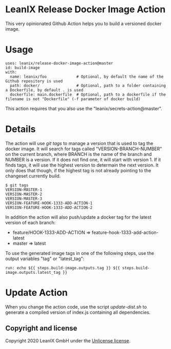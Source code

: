 # LeanIX Release Docker Image Action

This very opinionated Github Action helps you to build a versioned docker image.

# Usage

```
uses: leanix/release-docker-image-action@master
id: build-image
with:
  name: leanix/foo             # Optional, by default the name of the Github repository is used
  path: docker/                # Optional, path to a folder containing a Dockerfile, by default . is used
  dockerfile: main.dockerfile  # Optional, path to a dockerfile if the filename is not "Dockerfile" (-f parameter of docker build)
```

This action requires that you also use the "leanix/secrets-action@master".

# Details

The action will use *git tags* to manage a version that is used to tag the docker image. It will search for tags called "VERSION-BRANCH-NUMBER" on the current branch, where BRANCH is the name of the branch and NUMBER is a version. If it does not find one, it will start with version 1.
If it finds tags, it will use the highest version to determain the next version. It only does that though, if the highest tag is not already pointing to the changeset currently build.

```
$ git tags
VERSION-MASTER-1
VERSION-MASTER-2
VERSION-MASTER-3
VERSION-FEATURE-HOOK-1333-ADD-ACTION-1
VERSION-FEATURE-HOOK-1333-ADD-ACTION-2
```

In addition the action will also push/update a docker tag for the latest version of each branch:
* feature/HOOK-1333-ADD-ACTION => feature-hook-1333-add-action-latest
* master => latest

To use the generated image tags in one of the following steps, use the output variables "tag" or "latest_tag":

```
run: echo ${{ steps.build-image.outputs.tag }} ${{ steps.build-image.outputs.latest_tag }}
```


# Update Action

When you change the action code, use the script *update-dist.sh* to generate a compiled version of index.js containing all dependencies.

## Copyright and license

Copyright 2020 LeanIX GmbH under the [Unlicense license](LICENSE).